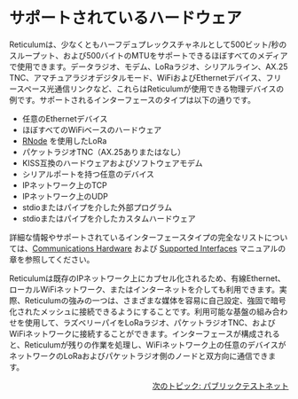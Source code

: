 # サポートされているハードウェア
Reticulumは、少なくともハーフデュプレックスチャネルとして500ビット/秒のスループット、および500バイトのMTUをサポートできるほぼすべてのメディアで使用できます。データラジオ、モデム、LoRaラジオ、シリアルライン、AX.25 TNC、アマチュアラジオデジタルモード、WiFiおよびEthernetデバイス、フリースペース光通信リンクなど、これらはReticulumが使用できる物理デバイスの例です。サポートされるインターフェースのタイプは以下の通りです。

- 任意のEthernetデバイス
- ほぼすべてのWiFiベースのハードウェア
- [RNode](https://unsigned.io/rnode/) を使用したLoRa
- パケットラジオTNC（AX.25ありまたはなし）
- KISS互換のハードウェアおよびソフトウェアモデム
- シリアルポートを持つ任意のデバイス
- IPネットワーク上のTCP
- IPネットワーク上のUDP
- stdioまたはパイプを介した外部プログラム
- stdioまたはパイプを介したカスタムハードウェア

詳細な情報やサポートされているインターフェースタイプの完全なリストについては、[Communications Hardware](manual/hardware.html) および [Supported Interfaces](manual/interfaces.html) マニュアルの章を参照してください。

Reticulumは既存のIPネットワーク上にカプセル化されるため、有線Ethernet、ローカルWiFiネットワーク、またはインターネットを介しても利用できます。実際、Reticulumの強みの一つは、さまざまな媒体を容易に自己設定、強固で暗号化されたメッシュに接続できるようにすることです。利用可能な基盤の組み合わせを使用して、ラズベリーパイをLoRaラジオ、パケットラジオTNC、およびWiFiネットワークに接続することができます。インターフェースが構成されると、Reticulumが残りの作業を処理し、WiFiネットワーク上の任意のデバイスがネットワークのLoRaおよびパケットラジオ側のノードと双方向に通信できます。

<p align="right"><a href="connect.html">次のトピック: パブリックテストネット</a></p>